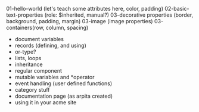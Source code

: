 01-hello-world (let's teach some attributes here, color, padding)
02-basic-text-properties (role: $inherited, manual?)
03-decorative properties (border, background, padding, margin)
03-image (image properties)
03-containers(row, column, spacing)
- document variables
- records (defining, and using)
- or-type?
- lists, loops
- inheritance
- regular component
- mutable variables and *operator
- event handling (user defined functions)
- category stuff
- documentation page (as arpita created)
- using it in your acme site
